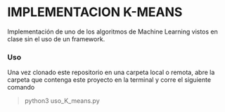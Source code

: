 # IMPLEMENTACION K-MEANS
Implementación de uno de los algoritmos de Machine Learning vistos en clase sin el uso de un framework. 

### Uso
Una vez clonado este repositorio en una carpeta local o remota, abre la carpeta que contenga este proyecto en la terminal y corre el siguiente comando
> python3 uso_K_means.py 
